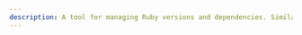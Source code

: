 ```yaml
---
description: A tool for managing Ruby versions and dependencies. Similar to Python's virtualenv.
---
```


